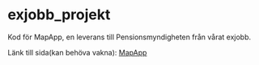 # exjobb_projekt
Kod för MapApp, en leverans till Pensionsmyndigheten från vårat exjobb.

Länk till sida(kan behöva vakna): [MapApp](https://mapapp-exjobb.herokuapp.com/)
